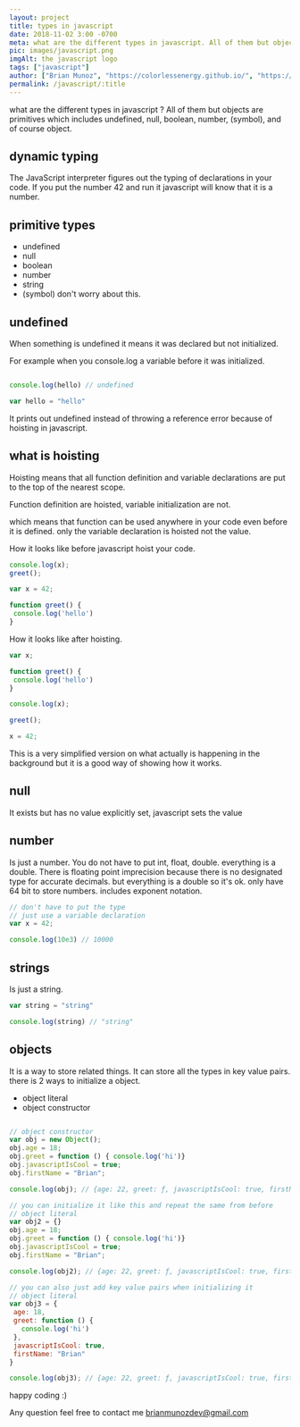 ```yaml
---
layout: project
title: types in javascript
date: 2018-11-02 3:00 -0700
meta: what are the different types in javascript. All of them but objects are primitives which includes undefined, null, boolean, number, (symbol) and object. Difference between types.
pic: images/javascript.png
imgAlt: the javascript logo
tags: ["javascript"]
author: ["Brian Munoz", "https://colorlessenergy.github.io/", "https://github.com/colorlessenergy"]
permalink: /javascript/:title
---
```


what are the different types in javascript ? All of them but objects are primitives which includes undefined, null, boolean, number, (symbol), and of course object.

## dynamic typing

The JavaScript interpreter figures out the typing of declarations in your code. If you put the number 42 and run it javascript will know that it is a number.

## primitive types

* undefined
* null
* boolean
* number
* string
* (symbol) don't worry about this.

## undefined

When something is undefined it means it was declared but not initialized.

For example when you console.log a variable before it was initialized.


```javascript

console.log(hello) // undefined

var hello = "hello"
```

It prints out undefined instead of throwing a reference error because of hoisting in javascript.

## what is hoisting

Hoisting means that all function definition and variable declarations are put to the top of the nearest scope.

Function definition are hoisted, variable initialization are not.

which means that function can be used anywhere in your code even before it is defined. only the variable declaration is hoisted not the value.

How it looks like before javascript hoist your code.

```javascript
console.log(x);
greet();

var x = 42;

function greet() {
 console.log('hello')
}
```

How it looks like after hoisting.

```javascript
var x;

function greet() {
 console.log('hello')
}

console.log(x);

greet();

x = 42;
```

This is a very simplified version on what actually is happening in the background but it is a good way of showing how it works.

## null

It exists but has no value explicitly set, javascript sets the value

## number

Is just a number. You do not have to put int, float, double. everything is a double. There is floating point imprecision because there is no designated type for accurate decimals. but everything is a double so it's ok. only have 64 bit to store numbers. includes exponent notation.

```javascript
// don't have to put the type
// just use a variable declaration
var x = 42;

console.log(10e3) // 10000
```

## strings

Is just a string.

```javascript
var string = "string"

console.log(string) // "string"
```

## objects

It is a way to store related things. It can store all the types in key value pairs. there is 2 ways to initialize a object.

* object literal
* object constructor


```javascript

// object constructor
var obj = new Object();
obj.age = 18;
obj.greet = function () { console.log('hi')}
obj.javascriptIsCool = true;
obj.firstName = "Brian";

console.log(obj); // {age: 22, greet: ƒ, javascriptIsCool: true, firstName: "Brian"}

// you can initialize it like this and repeat the same from before
// object literal
var obj2 = {}
obj.age = 18;
obj.greet = function () { console.log('hi')}
obj.javascriptIsCool = true;
obj.firstName = "Brian";

console.log(obj2); // {age: 22, greet: ƒ, javascriptIsCool: true, firstName: "Brian"}

// you can also just add key value pairs when initializing it
// object literal
var obj3 = {
 age: 18,
 greet: function () {
   console.log('hi')
 },
 javascriptIsCool: true,
 firstName: "Brian"
}

console.log(obj3); // {age: 22, greet: ƒ, javascriptIsCool: true, firstName: "Brian"}
```

happy coding :)

Any question feel free to contact me brianmunozdev@gmail.com

